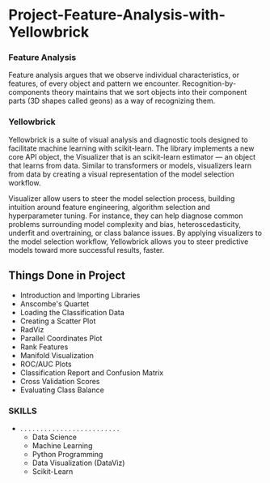 # Project-Feature-Analysis-with-Yellowbrick
### Feature Analysis
Feature analysis argues that we observe individual characteristics, or features, of every object and pattern we encounter. Recognition-by-components theory maintains that we sort objects into their component parts (3D shapes called geons) as a way of recognizing them.

### Yellowbrick
Yellowbrick is a suite of visual analysis and diagnostic tools designed to facilitate machine learning with scikit-learn. The library implements a new core API object, the Visualizer that is an scikit-learn estimator — an object that learns from data. Similar to transformers or models, visualizers learn from data by creating a visual representation of the model selection workflow.

Visualizer allow users to steer the model selection process, building intuition around feature engineering, algorithm selection and hyperparameter tuning. For instance, they can help diagnose common problems surrounding model complexity and bias, heteroscedasticity, underfit and overtraining, or class balance issues. By applying visualizers to the model selection workflow, Yellowbrick allows you to steer predictive models toward more successful results, faster.

## Things Done in Project
- Introduction and Importing Libraries
- Anscombe's Quartet
- Loading the Classification Data
- Creating a Scatter Plot
- RadViz
- Parallel Coordinates Plot
- Rank Features
- Manifold Visualization
- ROC/AUC Plots
- Classification Report and Confusion Matrix
- Cross Validation Scores
- Evaluating Class Balance

### SKILLS 
- . . . . . . . . . . . . . . . . . . . . . . . . .
  - Data Science
  - Machine Learning
  - Python Programming
  - Data Visualization (DataViz)
  - Scikit-Learn
